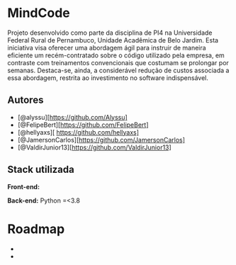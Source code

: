 
# MindCode
Projeto desenvolvido como parte da disciplina de PI4 na Universidade Federal Rural de Pernambuco, Unidade Acadêmica de Belo Jardim. Esta iniciativa visa oferecer uma abordagem ágil para instruir de maneira eficiente um recém-contratado sobre o código utilizado pela empresa, em contraste com treinamentos convencionais que costumam se prolongar por semanas. Destaca-se, ainda, a considerável redução de custos associada a essa abordagem, restrita ao investimento no software indispensável.
## Autores

- [@alyssu][https://github.com/Alyssu]
- [@FelipeBert][https://github.com/FelipeBert]
- [@hellyaxs][ https://github.com/hellyaxs]
- [@JamersonCarlos][https://github.com/JamersonCarlos]
- [@ValdirJunior13][https://github.com/ValdirJunior13]


## Stack utilizada

**Front-end:**  

**Back-end:** Python =<3.8


# Roadmap

- 

- 

